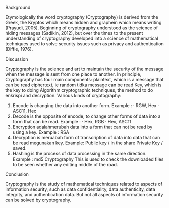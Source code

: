 Background

Etymologically the word cryptography (Cryptography) is derived from the Greek, the Kryptos which means hidden and graphein which means writing (Prayudi, 2005). Beginning of cryptography understood as the science of hiding messages (Sadikin, 2012), but over the times to the present understanding of cryptography developed into a science of mathematical techniques used to solve security issues such as privacy and authentication (Diffie, 1976).


Discussion

Cryptography is the science and art to maintain the security of the message when the message is sent from one place to another. In principle, Cryptography has four main components: plaintext, which is a message that can be read ciphertext, ie random tidka message can be read Key, which is the key to doing Algorithm cryptographic techniques, the method to do enkrispi and decryption. Various kinds of cryptography:
1. Encode is changing the data into another form.
    Example :
· RGW, Hex
· ASC11, Hex
2. Decode is the opposite of encode, to change other forms of data into a form that can be read.
     Example :
· Hex, RGB
· Hex, ASC11
3. Encryption adalahmerubah data into a form that can not be read by using a key.
     Example :
RSA
4. Decryption is meruabah form of transcription of data into data that can be read megunakan key.
    Example:
Public key / in the share
Private Key / saved.
5. Hashing is the process of data processing in the same direction.
    Example :
md5
Cryptography This is used to check the downloaded files to be seen whether any editing middle of the road.



Conclusion

Cryptography is the study of mathematical techniques related to aspects of information security, such as data confidentiality, data authenticity, data integrity, and authentication data. But not all aspects of information security can be solved by cryptography.
